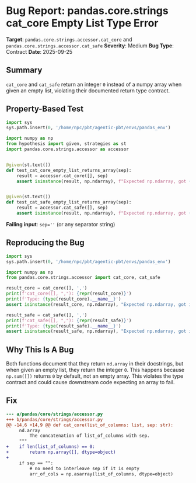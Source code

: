 # Bug Report: pandas.core.strings cat_core Empty List Type Error

**Target**: `pandas.core.strings.accessor.cat_core` and `pandas.core.strings.accessor.cat_safe`
**Severity**: Medium
**Bug Type**: Contract
**Date**: 2025-09-25

## Summary

`cat_core` and `cat_safe` return an integer `0` instead of a numpy array when given an empty list, violating their documented return type contract.

## Property-Based Test

```python
import sys
sys.path.insert(0, '/home/npc/pbt/agentic-pbt/envs/pandas_env')

import numpy as np
from hypothesis import given, strategies as st
import pandas.core.strings.accessor as accessor


@given(st.text())
def test_cat_core_empty_list_returns_array(sep):
    result = accessor.cat_core([], sep)
    assert isinstance(result, np.ndarray), f"Expected np.ndarray, got {type(result).__name__}: {result}"


@given(st.text())
def test_cat_safe_empty_list_returns_array(sep):
    result = accessor.cat_safe([], sep)
    assert isinstance(result, np.ndarray), f"Expected np.ndarray, got {type(result).__name__}: {result}"
```

**Failing input**: `sep=''` (or any separator string)

## Reproducing the Bug

```python
import sys
sys.path.insert(0, '/home/npc/pbt/agentic-pbt/envs/pandas_env')

import numpy as np
from pandas.core.strings.accessor import cat_core, cat_safe

result_core = cat_core([], ',')
print(f'cat_core([], ","): {repr(result_core)}')
print(f'Type: {type(result_core).__name__}')
assert isinstance(result_core, np.ndarray), "Expected np.ndarray, got int"

result_safe = cat_safe([], ',')
print(f'cat_safe([], ","): {repr(result_safe)}')
print(f'Type: {type(result_safe).__name__}')
assert isinstance(result_safe, np.ndarray), "Expected np.ndarray, got int"
```

## Why This Is A Bug

Both functions document that they return `nd.array` in their docstrings, but when given an empty list, they return the integer `0`. This happens because `np.sum([])` returns `0` by default, not an empty array. This violates the type contract and could cause downstream code expecting an array to fail.

## Fix

```diff
--- a/pandas/core/strings/accessor.py
+++ b/pandas/core/strings/accessor.py
@@ -14,6 +14,9 @@ def cat_core(list_of_columns: list, sep: str):
     nd.array
         The concatenation of list_of_columns with sep.
     """
+    if len(list_of_columns) == 0:
+        return np.array([], dtype=object)
+
     if sep == "":
         # no need to interleave sep if it is empty
         arr_of_cols = np.asarray(list_of_columns, dtype=object)
```